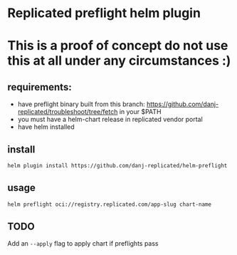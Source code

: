# Replicated preflight helm plugin

# This is a proof of concept do not use this at all under any circumstances :)

## requirements:

- have preflight binary built from this branch: https://github.com/danj-replicated/troubleshoot/tree/fetch in your $PATH
- you must have a helm-chart release in replicated vendor portal
- have helm installed

## install

```bash
helm plugin install https://github.com/danj-replicated/helm-preflight

```

## usage

```bash
helm preflight oci://registry.replicated.com/app-slug chart-name
```

## TODO

Add an `--apply` flag to apply chart if preflights pass